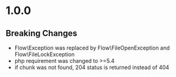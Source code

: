 # 1.0.0

## Breaking Changes

- Flow\Exception was replaced by Flow\FileOpenException and Flow\FileLockException
- php requirement was changed to >=5.4
- if chunk was not found, 204 status is returned instead of 404
